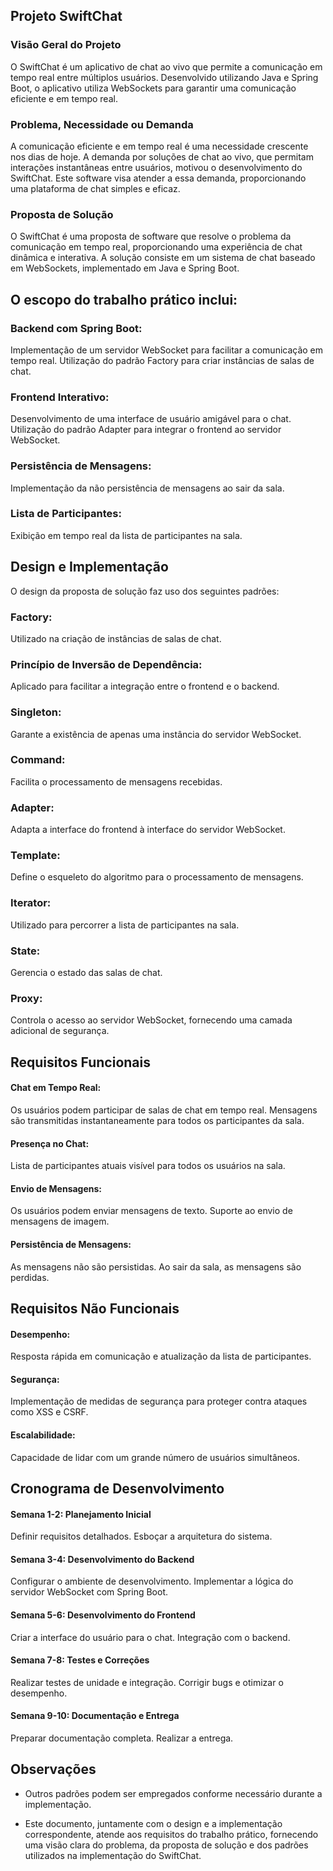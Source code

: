 ## Projeto SwiftChat
### Visão Geral do Projeto
O SwiftChat é um aplicativo de chat ao vivo que permite a comunicação em tempo real entre múltiplos usuários. Desenvolvido utilizando Java e Spring Boot, o aplicativo utiliza WebSockets para garantir uma comunicação eficiente e em tempo real.

### Problema, Necessidade ou Demanda
A comunicação eficiente e em tempo real é uma necessidade crescente nos dias de hoje. A demanda por soluções de chat ao vivo, que permitam interações instantâneas entre usuários, motivou o desenvolvimento do SwiftChat. Este software visa atender a essa demanda, proporcionando uma plataforma de chat simples e eficaz.

### Proposta de Solução
O SwiftChat é uma proposta de software que resolve o problema da comunicação em tempo real, proporcionando uma experiência de chat dinâmica e interativa. A solução consiste em um sistema de chat baseado em WebSockets, implementado em Java e Spring Boot.

## O escopo do trabalho prático inclui:

### Backend com Spring Boot:
Implementação de um servidor WebSocket para facilitar a comunicação em tempo real.
Utilização do padrão Factory para criar instâncias de salas de chat.

### Frontend Interativo:

Desenvolvimento de uma interface de usuário amigável para o chat.
Utilização do padrão Adapter para integrar o frontend ao servidor WebSocket.

### Persistência de Mensagens:

Implementação da não persistência de mensagens ao sair da sala.

### Lista de Participantes:
Exibição em tempo real da lista de participantes na sala.

## Design e Implementação
O design da proposta de solução faz uso dos seguintes padrões:

### Factory:
Utilizado na criação de instâncias de salas de chat.

### Princípio de Inversão de Dependência:
Aplicado para facilitar a integração entre o frontend e o backend.

### Singleton:
Garante a existência de apenas uma instância do servidor WebSocket.

### Command:
Facilita o processamento de mensagens recebidas.

### Adapter:
Adapta a interface do frontend à interface do servidor WebSocket.

### Template:
Define o esqueleto do algoritmo para o processamento de mensagens.

### Iterator:
Utilizado para percorrer a lista de participantes na sala.

### State:
Gerencia o estado das salas de chat.

### Proxy:
Controla o acesso ao servidor WebSocket, fornecendo uma camada adicional de segurança.

## Requisitos Funcionais

#### Chat em Tempo Real:
Os usuários podem participar de salas de chat em tempo real.
Mensagens são transmitidas instantaneamente para todos os participantes da sala.

#### Presença no Chat:
Lista de participantes atuais visível para todos os usuários na sala.

#### Envio de Mensagens:
Os usuários podem enviar mensagens de texto.
Suporte ao envio de mensagens de imagem.

#### Persistência de Mensagens:
As mensagens não são persistidas. Ao sair da sala, as mensagens são perdidas.

## Requisitos Não Funcionais

#### Desempenho:
Resposta rápida em comunicação e atualização da lista de participantes.

#### Segurança:
Implementação de medidas de segurança para proteger contra ataques como XSS e CSRF.

#### Escalabilidade:
Capacidade de lidar com um grande número de usuários simultâneos.

## Cronograma de Desenvolvimento

#### Semana 1-2: Planejamento Inicial
Definir requisitos detalhados.
Esboçar a arquitetura do sistema.

#### Semana 3-4: Desenvolvimento do Backend
Configurar o ambiente de desenvolvimento.
Implementar a lógica do servidor WebSocket com Spring Boot.

#### Semana 5-6: Desenvolvimento do Frontend
Criar a interface do usuário para o chat.
Integração com o backend.

#### Semana 7-8: Testes e Correções
Realizar testes de unidade e integração.
Corrigir bugs e otimizar o desempenho.

#### Semana 9-10: Documentação e Entrega
Preparar documentação completa.
Realizar a entrega.

## Observações

- Outros padrões podem ser empregados conforme necessário durante a implementação.

- Este documento, juntamente com o design e a implementação correspondente, atende aos requisitos do trabalho prático, fornecendo uma visão clara do problema, da proposta de solução e dos padrões utilizados na implementação do SwiftChat.
